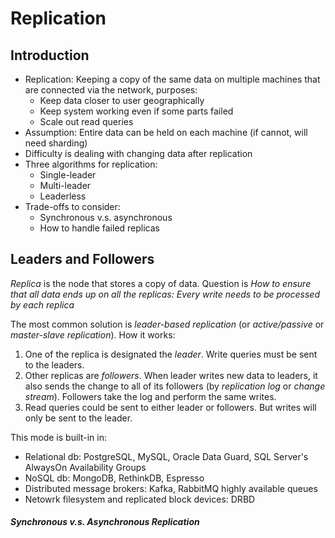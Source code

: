 # Replication

## Introduction
- Replication: Keeping a copy of the same data on multiple machines that are connected via the network, purposes:
    - Keep data closer to user geographically
    - Keep system working even if some parts failed
    - Scale out read queries
- Assumption: Entire data can be held on each machine (if cannot, will need sharding)
- Difficulty is dealing with changing data after replication
- Three algorithms for replication:
    - Single-leader
    - Multi-leader
    - Leaderless
- Trade-offs to consider:
    - Synchronous v.s. asynchronous
    - How to handle failed replicas

## Leaders and Followers
_Replica_ is the node that stores a copy of data. Question is _How to ensure that all data ends up on all the replicas: Every write needs to be processed by each replica_

The most common solution is _leader-based replication_ (or _active/passive_ or _master-slave replication_). How it works:

1. One of the replica is designated the _leader_. Write queries must be sent to the leaders.
2. Other replicas are _followers_. When leader writes new data to leaders, it also sends the change to all of its followers (by _replication log_ or _change stream_). Followers take the log and perform the same writes.
3. Read queries could be sent to either leader or followers. But writes will only be sent to the leader.

This mode is built-in in:

- Relational db: PostgreSQL, MySQL, Oracle Data Guard, SQL Server's AlwaysOn Availability Groups
- NoSQL db: MongoDB, RethinkDB, Espresso
- Distributed message brokers: Kafka, RabbitMQ highly available queues
- Netowrk filesystem and replicated block devices: DRBD

##### Synchronous v.s. Asynchronous Replication


